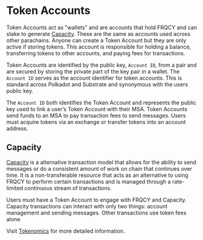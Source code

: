 # Token Accounts

Token Accounts act as "wallets" and are accounts that hold FRQCY and can stake to generate [Capacity](#capacity).
These are the same as accounts used across other parachains.
Anyone can create a Token Account but they are only active if storing tokens.
This account is responsible for holding a balance, transferring tokens to other accounts, and paying fees for transactions.

Token Accounts are identified by the public key, `Account ID`, from a pair and are secured by storing the private part of the key pair in a wallet.
The `Account ID` serves as the account identifier for token accounts.
This is standard across Polkadot and Substrate and synonymous with the users public key.

The `Account ID` both identifies the Token Account and represents the public key used to link a user’s Token Account with their MSA.
Token Accounts send funds to an MSA to pay transaction fees to send messages.
Users must acquire tokens via an exchange or transfer tokens into an account address.

## Capacity

[Capacity](https://github.com/LibertyDSNP/frequency-docs/blob/editing-session/pages/Basics/CapacityModel.md) is a alternative transaction model that allows for the ability to send messages or do a consistent amount of work on chain that continues over time.
It is a non-transferable resource that acts as an alternative to using FRQCY to perform certain transactions and is managed through a rate-limited continuous stream of transactions.

Users must have a Token Account to engage with FRQCY and Capacity.
Capacity transactions can interact with only two things: account management and sending messages.
Other transactions use token fees alone.

Visit [Tokenomics](../Tokenomics/TokenomicsOverview.md) for more detailed information.
